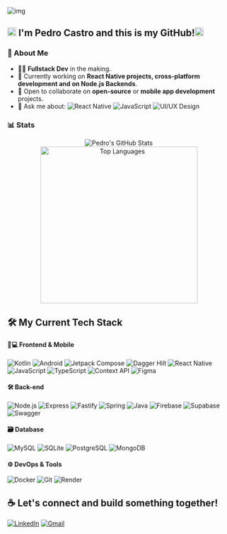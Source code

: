 ![img](https://capsule-render.vercel.app/api?type=rect&color=gradient&text=Hello,%20World!&textBg=false&animation=scaleIn&fontAlign=50)

## <img src="https://github.com/TheDudeThatCode/TheDudeThatCode/blob/master/Assets/Earth.gif" width="20"/>  I'm Pedro Castro and this is my GitHub!<img src="https://raw.githubusercontent.com/iampavangandhi/iampavangandhi/master/gifs/Hi.gif" width="20"/>

### 🚀 About Me
- 👨‍💻 **Fullstack Dev** in the making.
- 🔭 Currently working on **React Native projects, cross-platform development and on Node.js Backends**.
- 👯 Open to collaborate on **open-source** or **mobile app development** projects.
- 💬 Ask me about:  ![React Native](https://img.shields.io/badge/-React%20Native-61DAFB?logo=react&logoColor=white&style=flat) ![JavaScript](https://img.shields.io/badge/-JavaScript-F7DF1E?logo=javascript&logoColor=black) ![UI/UX Design](https://img.shields.io/badge/-UI%2FUX%20Design-0D1117?logo=figma&logoColor=white)

 ### 📊 Stats

<p align="center">
  <img src="https://github-readme-stats.vercel.app/api?username=fioravante-dev&show_icons=true&theme=vision-friendly-dark" alt="Pedro's GitHub Stats" />
  <img src="https://github-readme-stats.vercel.app/api/top-langs/?username=fioravante-dev&theme=vision-friendly-dark&hide_border=true&include_all_commits=true&count_private=true&layout=compact" width="355" alt="Top Languages" />
</p>

## 🛠️ My Current Tech Stack

#### 📱💻 Frontend & Mobile
![Kotlin](https://img.shields.io/badge/-Kotlin-7F52FF?style=for-the-badge&logo=kotlin&logoColor=white)
![Android](https://img.shields.io/badge/Android-3DDC84?style=for-the-badge&logo=android&logoColor=white)
![Jetpack Compose](https://img.shields.io/badge/Jetpack_Compose-4285F4?style=for-the-badge&logo=jetpack-compose&logoColor=white)
![Dagger Hilt](https://img.shields.io/badge/Dagger_Hilt-7B1FA2?style=for-the-badge&logo=dagger&logoColor=white)
![React Native](https://img.shields.io/badge/-React%20Native-20232A?style=for-the-badge&logo=react&logoColor=61DAFB)
![JavaScript](https://img.shields.io/badge/-JavaScript-F7DF1E?style=for-the-badge&logo=javascript&logoColor=black)
![TypeScript](https://img.shields.io/badge/-TypeScript-007ACC?style=for-the-badge&logo=typescript&logoColor=white)
![Context API](https://img.shields.io/badge/Context_API-61DAFB?style=for-the-badge&logo=react&logoColor=white)
![Figma](https://img.shields.io/badge/Figma-696969?style=for-the-badge&logo=figma&logoColor=figma)

#### 🛠️ Back-end
![Node.js](https://img.shields.io/badge/-Node.js-43853D?style=for-the-badge&logo=node.js&logoColor=white)
![Express](https://img.shields.io/badge/express.js-%23404d59.svg?style=for-the-badge&logo=express&logoColor=%2361DAFB)
![Fastify](https://img.shields.io/badge/Fastify-202020?style=for-the-badge&logo=fastify&logoColor=white)
![Spring](https://img.shields.io/badge/spring-%236DB33F.svg?style=for-the-badge&logo=spring&logoColor=white)
![Java](https://img.shields.io/badge/java-%23ED8B00.svg?style=for-the-badge&logo=openjdk&logoColor=white)
![Firebase](https://img.shields.io/badge/Firebase-FFCA28?style=for-the-badge&logo=firebase&logoColor=black)
![Supabase](https://img.shields.io/badge/Supabase-3ECF8E?style=for-the-badge&logo=supabase&logoColor=white)
![Swagger](https://img.shields.io/badge/Swagger-85EA2D?style=for-the-badge&logo=swagger&logoColor=black)

#### 🗃️ Database
![MySQL](https://img.shields.io/badge/MySQL-005C84?style=for-the-badge&logo=mysql&logoColor=white)
![SQLite](https://img.shields.io/badge/SQLite-07405E?style=for-the-badge&logo=sqlite&logoColor=white)
![PostgreSQL](https://img.shields.io/badge/PostgreSQL-4169E1?style=for-the-badge&logo=postgresql&logoColor=white)
![MongoDB](https://img.shields.io/badge/MongoDB-47A248?style=for-the-badge&logo=mongodb&logoColor=white)

#### ⚙️ DevOps & Tools
![Docker](https://img.shields.io/badge/Docker-2496ED?style=for-the-badge&logo=docker&logoColor=white)
![Git](https://img.shields.io/badge/-Git-F05032?style=for-the-badge&logo=git&logoColor=white)
![Render](https://img.shields.io/badge/Render-46E3B7?style=for-the-badge&logo=render&logoColor=white)

## ☕ Let's connect and build something together!
[![LinkedIn](https://img.shields.io/badge/LinkedIn-0077B5?style=for-the-badge&logo=linkedin&logoColor=white)](https://www.linkedin.com/in/pedro-fioravante-a5304a258/)
[![Gmail](https://img.shields.io/badge/Gmail-D14836?style=for-the-badge&logo=gmail&logoColor=white)](mailto:pedrocfioravante95+gitpage@gmail.com)
